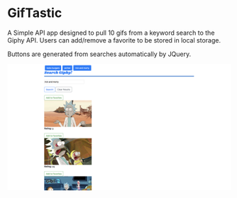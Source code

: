 # GifTastic

A Simple API app designed to pull 10 gifs from a keyword search to the Giphy API.
Users can add/remove a favorite to be stored in local storage.

Buttons are generated from searches automatically by JQuery.


![alt text](https://github.com/codycovington/GifTastic/blob/master/screenshot-giftastic.png)
